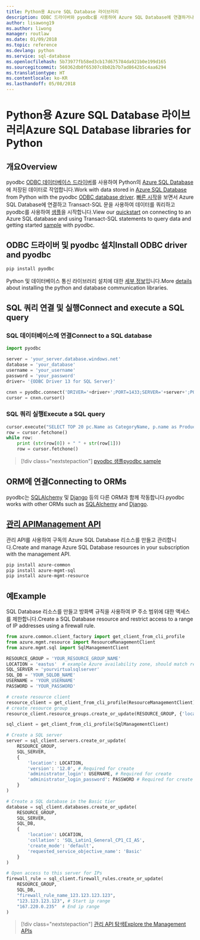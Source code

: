 ```yaml
---
title: Python용 Azure SQL Database 라이브러리
description: ODBC 드라이버와 pyodbc를 사용하여 Azure SQL Database에 연결하거나 관리 API로 Azure SQL 인스턴스를 관리합니다.
author: lisawong19
ms.author: liwong
manager: routlaw
ms.date: 01/09/2018
ms.topic: reference
ms.devlang: python
ms.service: sql-database
ms.openlocfilehash: 5b73977fb58ed3cb17d675784da921b0e199d165
ms.sourcegitcommit: 560362db0f65307c8b02b7b7ad8642b5c4aa6294
ms.translationtype: HT
ms.contentlocale: ko-KR
ms.lasthandoff: 05/08/2018
---
```

# <a name="azure-sql-database-libraries-for-python"></a><span data-ttu-id="d249b-103">Python용 Azure SQL Database 라이브러리</span><span class="sxs-lookup"><span data-stu-id="d249b-103">Azure SQL Database libraries for Python</span></span>

## <a name="overview"></a><span data-ttu-id="d249b-104">개요</span><span class="sxs-lookup"><span data-stu-id="d249b-104">Overview</span></span>

<span data-ttu-id="d249b-105">pyodbc [ODBC 데이터베이스 드라이버](https://github.com/mkleehammer/pyodbc/wiki/Drivers-and-Driver-Managers)를 사용하여 Python의 [Azure SQL Database](/azure/sql-database/sql-database-technical-overview)에 저장된 데이터로 작업합니다.</span><span class="sxs-lookup"><span data-stu-id="d249b-105">Work with data stored in [Azure SQL Database](/azure/sql-database/sql-database-technical-overview) from Python with the pyodbc [ODBC database driver](https://github.com/mkleehammer/pyodbc/wiki/Drivers-and-Driver-Managers).</span></span> <span data-ttu-id="d249b-106">[빠른 시작](https://docs.microsoft.com/azure/sql-database/sql-database-connect-query-python)을 보면서 Azure SQL Database에 연결하고 Transact-SQL 문을 사용하여 데이터를 쿼리하고 pyodbc를 사용하여 [샘플](https://github.com/mkleehammer/pyodbc/wiki/Getting-started)을 시작합니다.</span><span class="sxs-lookup"><span data-stu-id="d249b-106">View our [quickstart](https://docs.microsoft.com/azure/sql-database/sql-database-connect-query-python) on connecting to an Azure SQL database and using Transact-SQL statements to query data and getting started [sample](https://github.com/mkleehammer/pyodbc/wiki/Getting-started) with pyodbc.</span></span>

## <a name="install-odbc-driver-and-pyodbc"></a><span data-ttu-id="d249b-107">ODBC 드라이버 및 pyodbc 설치</span><span class="sxs-lookup"><span data-stu-id="d249b-107">Install ODBC driver and pyodbc</span></span>

```bash
pip install pyodbc
```
<span data-ttu-id="d249b-108">Python 및 데이터베이스 통신 라이브러리 설치에 대한 [세부 정보](https://docs.microsoft.com/azure/sql-database/sql-database-connect-query-python#install-the-python-and-database-communication-libraries)입니다.</span><span class="sxs-lookup"><span data-stu-id="d249b-108">More [details](https://docs.microsoft.com/azure/sql-database/sql-database-connect-query-python#install-the-python-and-database-communication-libraries) about installing the python and database communication libraries.</span></span>

## <a name="connect-and-execute-a-sql-query"></a><span data-ttu-id="d249b-109">SQL 쿼리 연결 및 실행</span><span class="sxs-lookup"><span data-stu-id="d249b-109">Connect and execute a SQL query</span></span>

### <a name="connect-to-a-sql-database"></a><span data-ttu-id="d249b-110">SQL 데이터베이스에 연결</span><span class="sxs-lookup"><span data-stu-id="d249b-110">Connect to a SQL database</span></span>

```python
import pyodbc

server = 'your_server.database.windows.net'
database = 'your_database'
username = 'your_username'
password = 'your_password'
driver= '{ODBC Driver 13 for SQL Server}'

cnxn = pyodbc.connect('DRIVER='+driver+';PORT=1433;SERVER='+server+';PORT=1443;DATABASE='+database+';UID='+username+';PWD='+ password)
cursor = cnxn.cursor()
```

### <a name="execute-a-sql-query"></a><span data-ttu-id="d249b-111">SQL 쿼리 실행</span><span class="sxs-lookup"><span data-stu-id="d249b-111">Execute a SQL query</span></span>

```python
cursor.execute("SELECT TOP 20 pc.Name as CategoryName, p.name as ProductName FROM [SalesLT].[ProductCategory] pc JOIN [SalesLT].[Product] p ON pc.productcategoryid = p.productcategoryid")
row = cursor.fetchone()
while row:
    print (str(row[0]) + " " + str(row[1]))
    row = cursor.fetchone()
```

> [!div class="nextstepaction"]
> [<span data-ttu-id="d249b-112">pyodbc 샘플</span><span class="sxs-lookup"><span data-stu-id="d249b-112">pyodbc sample</span></span>](https://github.com/mkleehammer/pyodbc/wiki/Getting-started)

## <a name="connecting-to-orms"></a><span data-ttu-id="d249b-113">ORM에 연결</span><span class="sxs-lookup"><span data-stu-id="d249b-113">Connecting to ORMs</span></span>

<span data-ttu-id="d249b-114">pyodbc는 [SQLAlchemy](http://docs.sqlalchemy.org/en/latest/dialects/mssql.html?highlight=pyodbc#module-sqlalchemy.dialects.mssql.pyodbc) 및 [Django](https://github.com/lionheart/django-pyodbc/) 등의 다른 ORM과 함께 작동합니다.</span><span class="sxs-lookup"><span data-stu-id="d249b-114">pyodbc works with other ORMs such as [SQLAlchemy](http://docs.sqlalchemy.org/en/latest/dialects/mssql.html?highlight=pyodbc#module-sqlalchemy.dialects.mssql.pyodbc) and [Django](https://github.com/lionheart/django-pyodbc/).</span></span> 

## <a name="management-apipythonapioverviewazuresqlmanagement"></a>[<span data-ttu-id="d249b-115">관리 API</span><span class="sxs-lookup"><span data-stu-id="d249b-115">Management API</span></span>](/python/api/overview/azure/sql/management)

<span data-ttu-id="d249b-116">관리 API를 사용하여 구독의 Azure SQL Database 리소스를 만들고 관리합니다.</span><span class="sxs-lookup"><span data-stu-id="d249b-116">Create and manage Azure SQL Database resources in your subscription with the management API.</span></span> 

```bash
pip install azure-common
pip install azure-mgmt-sql
pip install azure-mgmt-resource
```

## <a name="example"></a><span data-ttu-id="d249b-117">예</span><span class="sxs-lookup"><span data-stu-id="d249b-117">Example</span></span>

<span data-ttu-id="d249b-118">SQL Database 리소스를 만들고 방화벽 규칙을 사용하여 IP 주소 범위에 대한 액세스를 제한합니다.</span><span class="sxs-lookup"><span data-stu-id="d249b-118">Create a SQL Database resource and restrict access to a range of IP addresses using a firewall rule.</span></span>

```python
from azure.common.client_factory import get_client_from_cli_profile
from azure.mgmt.resource import ResourceManagementClient
from azure.mgmt.sql import SqlManagementClient

RESOURCE_GROUP = 'YOUR_RESOURCE_GROUP_NAME'
LOCATION = 'eastus'  # example Azure availability zone, should match resource group
SQL_SERVER = 'yourvirtualsqlserver'
SQL_DB = 'YOUR_SQLDB_NAME'
USERNAME = 'YOUR_USERNAME'
PASSWORD = 'YOUR_PASSWORD'

# create resource client
resource_client = get_client_from_cli_profile(ResourceManagementClient)
# create resource group
resource_client.resource_groups.create_or_update(RESOURCE_GROUP, {'location': LOCATION})

sql_client = get_client_from_cli_profile(SqlManagementClient)

# Create a SQL server
server = sql_client.servers.create_or_update(
    RESOURCE_GROUP,
    SQL_SERVER,
    {
        'location': LOCATION,
        'version': '12.0', # Required for create
        'administrator_login': USERNAME, # Required for create
        'administrator_login_password': PASSWORD # Required for create
    }
)

# Create a SQL database in the Basic tier
database = sql_client.databases.create_or_update(
    RESOURCE_GROUP,
    SQL_SERVER,
    SQL_DB,
    {
        'location': LOCATION,
        'collation': 'SQL_Latin1_General_CP1_CI_AS',
        'create_mode': 'default',
        'requested_service_objective_name': 'Basic'
    }
)

# Open access to this server for IPs
firewall_rule = sql_client.firewall_rules.create_or_update(
    RESOURCE_GROUP,
    SQL_DB,
    "firewall_rule_name_123.123.123.123",
    "123.123.123.123", # Start ip range
    "167.220.0.235"  # End ip range
)
```
> [!div class="nextstepaction"]
> [<span data-ttu-id="d249b-119">관리 API 탐색</span><span class="sxs-lookup"><span data-stu-id="d249b-119">Explore the Management APIs</span></span>](/python/api/overview/azure/sql/management)

